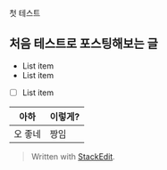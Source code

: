 ﻿
첫 테스트


## 처음 테스트로 포스팅해보는 글

 - List item
 - List item
 - [ ] List item


| 아하 | 이렇게? |
|-----|-------|
| 오 좋네 | 짱임 |


> Written with [StackEdit](https://stackedit.io/).
